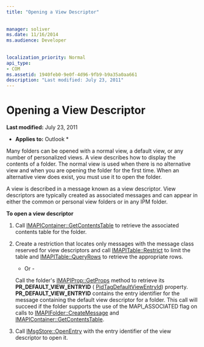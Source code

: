 ```yaml
---
title: "Opening a View Descriptor"
 
 
manager: soliver
ms.date: 11/16/2014
ms.audience: Developer
 
 
localization_priority: Normal
api_type:
- COM
ms.assetid: 1940feb0-9e0f-4d96-9fb9-b9a35a0aa661
description: "Last modified: July 23, 2011"
---
```


# Opening a View Descriptor

 **Last modified:** July 23, 2011 
  
 * **Applies to:** Outlook * 
  
Many folders can be opened with a normal view, a default view, or any number of personalized views. A view describes how to display the contents of a folder. The normal view is used when there is no alternative view and when you are opening the folder for the first time. When an alternative view does exist, you must use it to open the folder.
  
A view is described in a message known as a view descriptor. View descriptors are typically created as associated messages and can appear in either the common or personal view folders or in any IPM folder.
  
 **To open a view descriptor**
  
1. Call [IMAPIContainer::GetContentsTable](imapicontainer-getcontentstable.md) to retrieve the associated contents table for the folder. 
    
2. Create a restriction that locates only messages with the message class reserved for view descriptors and call [IMAPITable::Restrict](imapitable-restrict.md) to limit the table and [IMAPITable::QueryRows](imapitable-queryrows.md) to retrieve the appropriate rows. 
    
    - Or -
    
    Call the folder's [IMAPIProp::GetProps](imapiprop-getprops.md) method to retrieve its **PR_DEFAULT_VIEW_ENTRYID** ( [PidTagDefaultViewEntryId](pidtagdefaultviewentryid-canonical-property.md)) property. **PR_DEFAULT_VIEW_ENTRYID** contains the entry identifier for the message containing the default view descriptor for a folder. This call will succeed if the folder supports the use of the MAPI_ASSOCIATED flag on calls to [IMAPIFolder::CreateMessage](imapifolder-createmessage.md) and [IMAPIContainer::GetContentsTable](imapicontainer-getcontentstable.md).
    
3. Call [IMsgStore::OpenEntry](imsgstore-openentry.md) with the entry identifier of the view descriptor to open it. 
    


